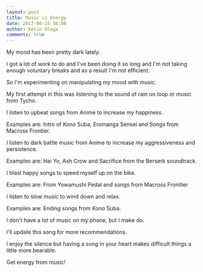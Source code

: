 ```yaml
---
layout: post
title: Music is Energy
date: 2017-06-15 06:00
author: Kevin Olega
comments: true
---
```

My mood has been pretty dark lately.

I got a lot of work to do and I've been doing it so long and I'm not taking enough voluntary breaks and as a result I'm not efficient.

So I'm experimenting on manipulating my mood with music.

My first attempt in this was listening to the sound of rain on loop or music from Tycho.

I listen to upbeat songs from Anime to increase my happiness.

Examples are: Intro of Kono Suba, Eromanga Sensei and Songs from Macross Frontier.

I listen to dark battle music from Anime to increase my aggressiveness and persistence.

Examples are: Hai Yo, Ash Crow and Sacrifice from the Berserk soundtrack.

I blast happy songs to speed myself up on the bike.

Examples are: From Yowamushi Pedal and songs from Macross Fronitier

I listen to slow music to wind down and relax.

Examples are: Ending songs from Kono Suba.

I don't have a lot of music on my phone, but I make do.

I'll update this song for more recommendations.

I enjoy the silence but having a song in your heart makes difficult things a little more bearable.


Get energy from music!
